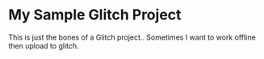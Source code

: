 My Sample Glitch Project
=================

This is just the bones of a Glitch project.. Sometimes
I want to work offline then upload to glitch.